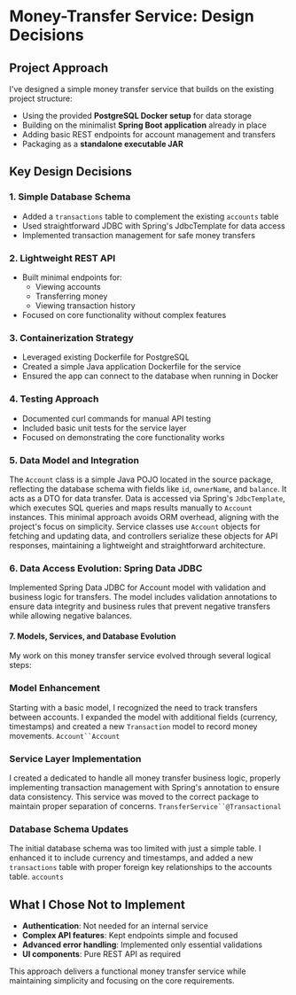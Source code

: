 # Money-Transfer Service: Design Decisions

## Project Approach

I've designed a simple money transfer service that builds on the existing project structure:

- Using the provided **PostgreSQL Docker setup** for data storage
- Building on the minimalist **Spring Boot application** already in place
- Adding basic REST endpoints for account management and transfers
- Packaging as a **standalone executable JAR**

## Key Design Decisions

### 1. Simple Database Schema
- Added a `transactions` table to complement the existing `accounts` table
- Used straightforward JDBC with Spring's JdbcTemplate for data access
- Implemented transaction management for safe money transfers

### 2. Lightweight REST API
- Built minimal endpoints for:
    - Viewing accounts
    - Transferring money
    - Viewing transaction history
- Focused on core functionality without complex features

### 3. Containerization Strategy
- Leveraged existing Dockerfile for PostgreSQL
- Created a simple Java application Dockerfile for the service
- Ensured the app can connect to the database when running in Docker

### 4. Testing Approach
- Documented curl commands for manual API testing
- Included basic unit tests for the service layer
- Focused on demonstrating the core functionality works

### 5. Data Model and Integration
The `Account` class is a simple Java POJO located in the source package, reflecting the database schema with fields like
`id`, `ownerName`, and `balance`. It acts as a DTO for data transfer. Data is accessed via Spring's `JdbcTemplate`, 
which executes SQL queries and maps results manually to `Account` instances. This minimal approach avoids ORM overhead,
aligning with the project's focus on simplicity. Service classes use `Account` objects for fetching and updating data,
and controllers serialize these objects for API responses, maintaining a lightweight and straightforward architecture.

### 6. Data Access Evolution: Spring Data JDBC


Implemented Spring Data JDBC for Account model with validation and business logic for transfers. The model
includes validation annotations to ensure data integrity and business rules that prevent negative transfers
while allowing negative balances. 

#### 7. Models, Services, and Database Evolution
My work on this money transfer service evolved through several logical steps:
### Model Enhancement
Starting with a basic model, I recognized the need to track transfers between accounts. I expanded the model with additional fields (currency, timestamps) and created a new `Transaction` model to record money movements. `Account``Account`
### Service Layer Implementation
I created a dedicated to handle all money transfer business logic, properly implementing transaction management with Spring's annotation to ensure data consistency. This service was moved to the correct package to maintain proper separation of concerns. `TransferService``@Transactional`
### Database Schema Updates
The initial database schema was too limited with just a simple table. I enhanced it to include currency and timestamps, and added a new `transactions` table with proper foreign key relationships to the accounts table. `accounts`


## What I Chose Not to Implement

- **Authentication**: Not needed for an internal service
- **Complex API features**: Kept endpoints simple and focused
- **Advanced error handling**: Implemented only essential validations
- **UI components**: Pure REST API as required

This approach delivers a functional money transfer service while maintaining simplicity and focusing on the core
requirements.